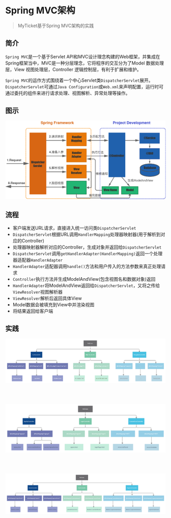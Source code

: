 # Spring MVC架构

>MyTicket基于Spring MVC架构的实践

## 简介

`Spring MVC`是一个基于Servlet API和MVC设计理念构建的Web框架，并集成在Spring框架当中，MVC是一种分层理念，它将程序的交互分为了Model 数据处理层，View 视图处理层，Controller 逻辑控制层，有利于扩展和维护。

`Spring MVC`的运作方式围绕着一个中心Servlet类`DispatcherServlet`展开。`DispatcherServlet`可通过`Java Configuration`或`Web.xml`来声明配置，运行时可通过委托的组件来进行请求处理、视图解析、异常处理等操作。

## 图示

![](_images/mvc.png)

## 流程

- 客户端发送URL请求，直接进入统一访问类`DispatcherServlet`
- `DispatcherServlet`根据URL调用`HandlerMapping`处理器映射器(用于解析到对应的Controller)
- 处理器映射器解析对应的Controller，生成对象并返回给`DispatcherServlet`
- `DispatcherServlet`调用`getHandlerAdapter(HandlerMapping)`返回一个处理器适配器`HandlerAdapter`
- `HandlerAdapter`适配器调用`handle()`方法和用户传入的方法参数来真正处理请求
- `Controller`执行方法并生成ModelAndView(包含视图名和数据对象)返回
- `HandlerAdapter`将ModelAndView返回给`DispatcherServlet`，又将之传给`ViewResolver`视图解析器
- `ViewResolver`解析后返回具体View
- Model数据会被填充到View中并渲染视图
- 将结果返回给客户端

## 实践


![mvc](_images/mvc2.png)

<br></br>

![mvc](_images/mvc4.png)

<br></br>

![mvc](_images/mvc3.png)
